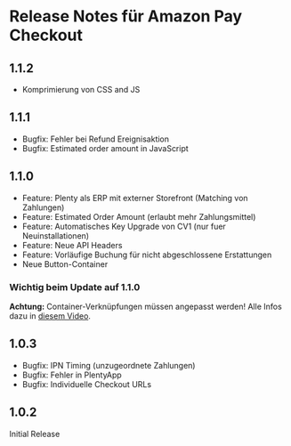 # Release Notes für Amazon Pay Checkout

## 1.1.2
- Komprimierung von CSS and JS

## 1.1.1
- Bugfix: Fehler bei Refund Ereignisaktion
- Bugfix: Estimated order amount in JavaScript

## 1.1.0
- Feature: Plenty als ERP mit externer Storefront (Matching von Zahlungen)
- Feature: Estimated Order Amount (erlaubt mehr Zahlungsmittel)
- Feature: Automatisches Key Upgrade von CV1 (nur fuer Neuinstallationen)
- Feature: Neue API Headers
- Feature: Vorläufige Buchung für nicht abgeschlossene Erstattungen 
- Neue Button-Container

### Wichtig beim Update auf 1.1.0
__Achtung:__ Container-Verknüpfungen müssen angepasst werden! Alle Infos dazu in [diesem Video](https://amazon-pay-assets.s3.eu-central-1.amazonaws.com/videos/plentymarkets/amazon-pay-container-1.1.0.mp4).

## 1.0.3
- Bugfix: IPN Timing (unzugeordnete Zahlungen)
- Bugfix: Fehler in PlentyApp
- Bugfix: Individuelle Checkout URLs

## 1.0.2
Initial Release

